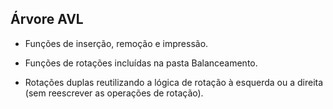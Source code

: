 ## Árvore AVL

- Funções de inserção, remoção e impressão.
  
- Funções de rotações incluídas na pasta Balanceamento.

- Rotações duplas reutilizando a lógica de rotação à esquerda ou a direita (sem reescrever as operações de rotação).
